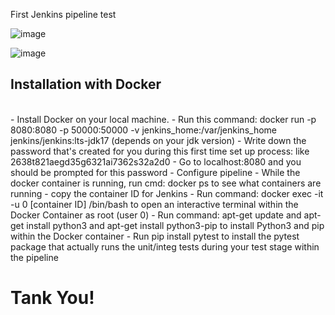First Jenkins pipeline test

![image](https://github.com/user-attachments/assets/53ad66d2-267f-4780-acca-97ebb0a093d3)

![image](https://github.com/user-attachments/assets/fe4d95e4-4842-470e-800e-b6217b660b1a)


## Installation with Docker
<br>
- Install Docker on your local machine.
- Run this command: docker run -p 8080:8080 -p 50000:50000 -v jenkins_home:/var/jenkins_home jenkins/jenkins:lts-jdk17 (depends on your jdk version)
- Write down the password that's created for you during this first time set up process: like 2638t821aegd35g6321ai7362s32a2d0
- Go to localhost:8080 and you should be prompted for this password
- Configure pipeline
- While the docker container is running, run cmd: docker ps to see what containers are running - copy the container ID for Jenkins
- Run command: docker exec -it -u 0 [container ID] /bin/bash to open an interactive terminal within the Docker Container as root (user 0)
- Run command: apt-get update and apt-get install python3 and apt-get install python3-pip to install Python3 and pip within the Docker container
- Run pip install pytest to install the pytest package that actually runs the unit/integ tests during your test stage within the pipeline

# Tank You!
